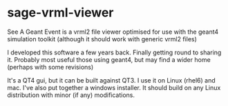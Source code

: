 # sage-vrml-viewer
See A Geant Event is a vrml2 file viewer optimised for use with the geant4 simulation toolkit (although it should work with generic vrml2 files)

I developed this software a few years back.  Finally getting round to sharing it.
Probably most useful those using geant4, but may find a wider home (perhaps with some revisions)

It's a QT4 gui, but it can be built against QT3.  I use it on Linux (rhel6) and mac.  I've also put together a windows installer.  It should build on any Linux distribution with minor (if any) modifications.
